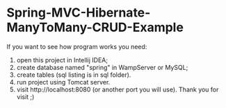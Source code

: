 # Spring-MVC-Hibernate-ManyToMany-CRUD-Example
If you want to see how program works you need:
  1) open this project in Intellij IDEA;
  2) create database named "spring" in WampServer or MySQL;
  3) create tables (sql listing is in sql folder).
  4) run project using Tomcat server.
  5) visit http://localhost:8080 (or another port you will use).
Thank you for visit ;)  
